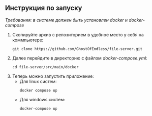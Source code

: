 ## Инструкция по запуску
*Требования: в системе должен быть установлен docker и docker-compose*

1. Скопируйте архив с репозиторием в удобное место у себя на коммпьютере:
    ```
    git clone https://github.com/GhostOfEndless/file-server.git
    ```
2. Далее перейдите в директорию с файлом *docker-compose.yml*:
    ```
    cd file-server/src/main/docker
    ```
3. Теперь можно запустить приложение:
    * Для linux систем:
      ```
      docker compose up
      ```
    * Для windows систем:
      ```
      docker-compose up
      ```